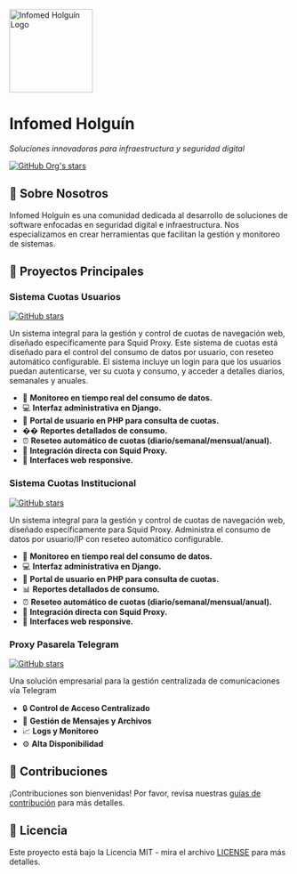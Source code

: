 <div align="left">
  <img src="https://avatars.githubusercontent.com/u/192282857?s=200&v=4" alt="Infomed Holguín Logo" width="150"/>
  
  # Infomed Holguín
  
  *Soluciones innovadoras para infraestructura y seguridad digital*

  [![GitHub Org's stars](https://img.shields.io/github/stars/InfomedHLG?style=social)](https://github.com/InfomedHLG)

</div>

## 🚀 Sobre Nosotros

Infomed Holguín es una comunidad dedicada al desarrollo de soluciones de software enfocadas en seguridad digital e infraestructura. Nos especializamos en crear herramientas que facilitan la gestión y monitoreo de sistemas.

## 📌 Proyectos Principales

### Sistema Cuotas Usuarios
[![GitHub stars](https://img.shields.io/github/stars/InfomedHLG/Sistema_Cuotas_Usuarios?style=social)](https://github.com/InfomedHLG/Sistema_Cuotas_Usuarios)

Un sistema integral para la gestión y control de cuotas de navegación web, diseñado específicamente para Squid Proxy. Este sistema de cuotas está diseñado para el control del consumo de datos por usuario, con reseteo automático configurable. El sistema incluye un login para que los usuarios puedan autenticarse, ver su cuota y consumo, y acceder a detalles diarios, semanales y anuales.

- 🚀 **Monitoreo en tiempo real del consumo de datos.**
- 💻 **Interfaz administrativa en Django.**
- 👥 **Portal de usuario en PHP para consulta de cuotas.**
- �� **Reportes detallados de consumo.**
- ⏰ **Reseteo automático de cuotas (diario/semanal/mensual/anual).**
- 🔄 **Integración directa con Squid Proxy.**
- 📱 **Interfaces web responsive.**

### Sistema Cuotas Institucional
[![GitHub stars](https://img.shields.io/github/stars/InfomedHLG/Sistema_Cuotas_Institucional?style=social)](https://github.com/InfomedHLG/Sistema_Cuotas_Institucional)

Un sistema integral para la gestión y control de cuotas de navegación web, diseñado específicamente para Squid Proxy. Administra el consumo de datos por usuario/IP con reseteo automático configurable.

- 🚀 **Monitoreo en tiempo real del consumo de datos.**
- 💻 **Interfaz administrativa en Django.**
- 👥 **Portal de usuario en PHP para consulta de cuotas.**
- 📊 **Reportes detallados de consumo.**
- ⏰ **Reseteo automático de cuotas (diario/semanal/mensual/anual).**
- 🔄 **Integración directa con Squid Proxy.**
- 📱 **Interfaces web responsive.**

### Proxy Pasarela Telegram
[![GitHub stars](https://img.shields.io/github/stars/InfomedHLG/Proxy_Pasarela_Telegram?style=social)](https://github.com/InfomedHLG/Proxy_Pasarela_Telegram)

Una solución empresarial para la gestión centralizada de comunicaciones vía Telegram

- 🔒 **Control de Acceso Centralizado**
- 📂 **Gestión de Mensajes y Archivos**
- 📈 **Logs y Monitoreo**
- ⚙️ **Alta Disponibilidad**

## 🤝 Contribuciones

¡Contribuciones son bienvenidas! Por favor, revisa nuestras [guías de contribución](#) para más detalles.

## 📄 Licencia

Este proyecto está bajo la Licencia MIT - mira el archivo [LICENSE](#) para más detalles.

